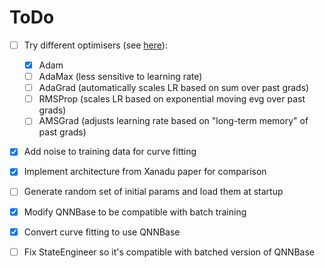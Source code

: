# ToDo

- [ ] Try different optimisers (see [here](https://www.netket.org/docs/optimizers/)):  
  - [x] Adam  
  - [ ] AdaMax (less sensitive to learning rate)  
  - [ ] AdaGrad (automatically scales LR based on sum over past grads)  
  - [ ] RMSProp (scales LR based on exponential moving evg over past grads)  
  - [ ] AMSGrad (adjusts learning rate based on "long-term memory" of past grads)  
- [x] Add noise to training data for curve fitting  
- [x] Implement architecture from Xanadu paper for comparison  
- [ ] Generate random set of initial params and load them at startup

- [x] Modify QNNBase to be compatible with batch training   
- [x] Convert curve fitting to use QNNBase   
- [ ] Fix StateEngineer so it's compatible with batched version of QNNBase
